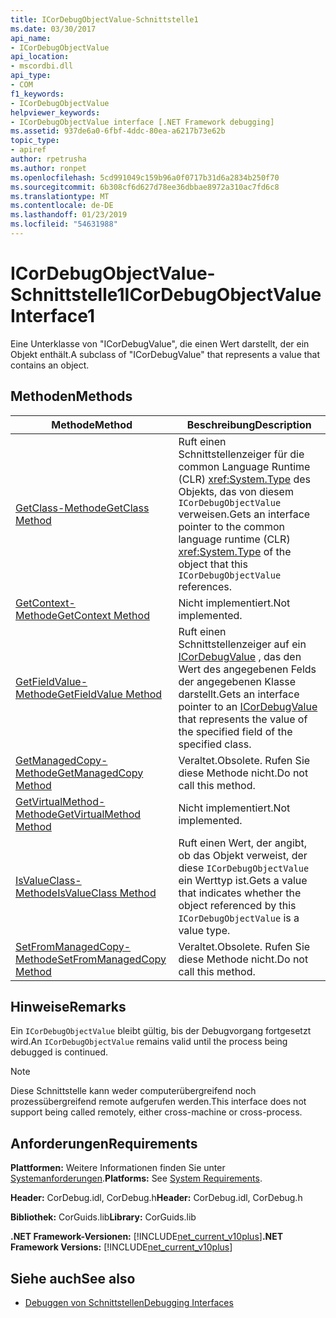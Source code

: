 ```yaml
---
title: ICorDebugObjectValue-Schnittstelle1
ms.date: 03/30/2017
api_name:
- ICorDebugObjectValue
api_location:
- mscordbi.dll
api_type:
- COM
f1_keywords:
- ICorDebugObjectValue
helpviewer_keywords:
- ICorDebugObjectValue interface [.NET Framework debugging]
ms.assetid: 937de6a0-6fbf-4ddc-80ea-a6217b73e62b
topic_type:
- apiref
author: rpetrusha
ms.author: ronpet
ms.openlocfilehash: 5cd991049c159b96a0f0717b31d6a2834b250f70
ms.sourcegitcommit: 6b308cf6d627d78ee36dbbae8972a310ac7fd6c8
ms.translationtype: MT
ms.contentlocale: de-DE
ms.lasthandoff: 01/23/2019
ms.locfileid: "54631988"
---
```

# <a name="icordebugobjectvalue-interface1"></a><span data-ttu-id="a1340-102">ICorDebugObjectValue-Schnittstelle1</span><span class="sxs-lookup"><span data-stu-id="a1340-102">ICorDebugObjectValue Interface1</span></span>
<span data-ttu-id="a1340-103">Eine Unterklasse von "ICorDebugValue", die einen Wert darstellt, der ein Objekt enthält.</span><span class="sxs-lookup"><span data-stu-id="a1340-103">A subclass of "ICorDebugValue" that represents a value that contains an object.</span></span>  
  
## <a name="methods"></a><span data-ttu-id="a1340-104">Methoden</span><span class="sxs-lookup"><span data-stu-id="a1340-104">Methods</span></span>  
  
|<span data-ttu-id="a1340-105">Methode</span><span class="sxs-lookup"><span data-stu-id="a1340-105">Method</span></span>|<span data-ttu-id="a1340-106">Beschreibung</span><span class="sxs-lookup"><span data-stu-id="a1340-106">Description</span></span>|  
|------------|-----------------|  
|[<span data-ttu-id="a1340-107">GetClass-Methode</span><span class="sxs-lookup"><span data-stu-id="a1340-107">GetClass Method</span></span>](../../../../docs/framework/unmanaged-api/debugging/icordebugobjectvalue-getclass-method.md)|<span data-ttu-id="a1340-108">Ruft einen Schnittstellenzeiger für die common Language Runtime (CLR) <xref:System.Type> des Objekts, das von diesem `ICorDebugObjectValue` verweisen.</span><span class="sxs-lookup"><span data-stu-id="a1340-108">Gets an interface pointer to the common language runtime (CLR) <xref:System.Type> of the object that this `ICorDebugObjectValue` references.</span></span>|  
|[<span data-ttu-id="a1340-109">GetContext-Methode</span><span class="sxs-lookup"><span data-stu-id="a1340-109">GetContext Method</span></span>](../../../../docs/framework/unmanaged-api/debugging/icordebugobjectvalue-getcontext-method.md)|<span data-ttu-id="a1340-110">Nicht implementiert.</span><span class="sxs-lookup"><span data-stu-id="a1340-110">Not implemented.</span></span>|  
|[<span data-ttu-id="a1340-111">GetFieldValue-Methode</span><span class="sxs-lookup"><span data-stu-id="a1340-111">GetFieldValue Method</span></span>](../../../../docs/framework/unmanaged-api/debugging/icordebugobjectvalue-getfieldvalue-method.md)|<span data-ttu-id="a1340-112">Ruft einen Schnittstellenzeiger auf ein [ICorDebugValue](../../../../docs/framework/unmanaged-api/debugging/icordebugvalue-interface.md) , das den Wert des angegebenen Felds der angegebenen Klasse darstellt.</span><span class="sxs-lookup"><span data-stu-id="a1340-112">Gets an interface pointer to an [ICorDebugValue](../../../../docs/framework/unmanaged-api/debugging/icordebugvalue-interface.md) that represents the value of the specified field of the specified class.</span></span>|  
|[<span data-ttu-id="a1340-113">GetManagedCopy-Methode</span><span class="sxs-lookup"><span data-stu-id="a1340-113">GetManagedCopy Method</span></span>](../../../../docs/framework/unmanaged-api/debugging/icordebugobjectvalue-getmanagedcopy-method.md)|<span data-ttu-id="a1340-114">Veraltet.</span><span class="sxs-lookup"><span data-stu-id="a1340-114">Obsolete.</span></span> <span data-ttu-id="a1340-115">Rufen Sie diese Methode nicht.</span><span class="sxs-lookup"><span data-stu-id="a1340-115">Do not call this method.</span></span>|  
|[<span data-ttu-id="a1340-116">GetVirtualMethod-Methode</span><span class="sxs-lookup"><span data-stu-id="a1340-116">GetVirtualMethod Method</span></span>](../../../../docs/framework/unmanaged-api/debugging/icordebugobjectvalue-getvirtualmethod-method.md)|<span data-ttu-id="a1340-117">Nicht implementiert.</span><span class="sxs-lookup"><span data-stu-id="a1340-117">Not implemented.</span></span>|  
|[<span data-ttu-id="a1340-118">IsValueClass-Methode</span><span class="sxs-lookup"><span data-stu-id="a1340-118">IsValueClass Method</span></span>](../../../../docs/framework/unmanaged-api/debugging/icordebugobjectvalue-isvalueclass-method.md)|<span data-ttu-id="a1340-119">Ruft einen Wert, der angibt, ob das Objekt verweist, der diese `ICorDebugObjectValue` ein Werttyp ist.</span><span class="sxs-lookup"><span data-stu-id="a1340-119">Gets a value that indicates whether the object referenced by this `ICorDebugObjectValue` is a value type.</span></span>|  
|[<span data-ttu-id="a1340-120">SetFromManagedCopy-Methode</span><span class="sxs-lookup"><span data-stu-id="a1340-120">SetFromManagedCopy Method</span></span>](../../../../docs/framework/unmanaged-api/debugging/icordebugobjectvalue-setfrommanagedcopy-method.md)|<span data-ttu-id="a1340-121">Veraltet.</span><span class="sxs-lookup"><span data-stu-id="a1340-121">Obsolete.</span></span> <span data-ttu-id="a1340-122">Rufen Sie diese Methode nicht.</span><span class="sxs-lookup"><span data-stu-id="a1340-122">Do not call this method.</span></span>|  
  
## <a name="remarks"></a><span data-ttu-id="a1340-123">Hinweise</span><span class="sxs-lookup"><span data-stu-id="a1340-123">Remarks</span></span>  
 <span data-ttu-id="a1340-124">Ein `ICorDebugObjectValue` bleibt gültig, bis der Debugvorgang fortgesetzt wird.</span><span class="sxs-lookup"><span data-stu-id="a1340-124">An `ICorDebugObjectValue` remains valid until the process being debugged is continued.</span></span>  
  
> [!NOTE]
>  <span data-ttu-id="a1340-125">Diese Schnittstelle kann weder computerübergreifend noch prozessübergreifend remote aufgerufen werden.</span><span class="sxs-lookup"><span data-stu-id="a1340-125">This interface does not support being called remotely, either cross-machine or cross-process.</span></span>  
  
## <a name="requirements"></a><span data-ttu-id="a1340-126">Anforderungen</span><span class="sxs-lookup"><span data-stu-id="a1340-126">Requirements</span></span>  
 <span data-ttu-id="a1340-127">**Plattformen:** Weitere Informationen finden Sie unter [Systemanforderungen](../../../../docs/framework/get-started/system-requirements.md).</span><span class="sxs-lookup"><span data-stu-id="a1340-127">**Platforms:** See [System Requirements](../../../../docs/framework/get-started/system-requirements.md).</span></span>  
  
 <span data-ttu-id="a1340-128">**Header:** CorDebug.idl, CorDebug.h</span><span class="sxs-lookup"><span data-stu-id="a1340-128">**Header:** CorDebug.idl, CorDebug.h</span></span>  
  
 <span data-ttu-id="a1340-129">**Bibliothek:** CorGuids.lib</span><span class="sxs-lookup"><span data-stu-id="a1340-129">**Library:** CorGuids.lib</span></span>  
  
 <span data-ttu-id="a1340-130">**.NET Framework-Versionen:** [!INCLUDE[net_current_v10plus](../../../../includes/net-current-v10plus-md.md)]</span><span class="sxs-lookup"><span data-stu-id="a1340-130">**.NET Framework Versions:** [!INCLUDE[net_current_v10plus](../../../../includes/net-current-v10plus-md.md)]</span></span>  
  
## <a name="see-also"></a><span data-ttu-id="a1340-131">Siehe auch</span><span class="sxs-lookup"><span data-stu-id="a1340-131">See also</span></span>
- [<span data-ttu-id="a1340-132">Debuggen von Schnittstellen</span><span class="sxs-lookup"><span data-stu-id="a1340-132">Debugging Interfaces</span></span>](../../../../docs/framework/unmanaged-api/debugging/debugging-interfaces.md)

